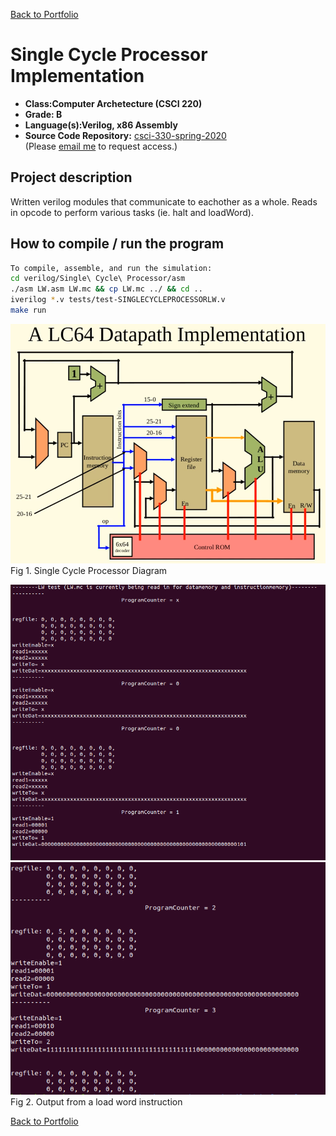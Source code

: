 [Back to Portfolio](./)

Single Cycle Processor Implementation
===============

-   **Class:Computer Archetecture (CSCI 220)** 
-   **Grade: B**
-   **Language(s):Verilog, x86 Assembly**
-   **Source Code Repository:** [csci-330-spring-2020](https://github.com/brian2524/csci-330-spring-2020)  
    (Please [email me](mailto:BTHinkle@csustudent.net?subject=GitHub%20Access) to request access.)

## Project description

Written verilog modules that communicate to eachother as a whole. Reads in opcode to perform various tasks (ie. halt and loadWord).

## How to compile / run the program
```bash
To compile, assemble, and run the simulation:
cd verilog/Single\ Cycle\ Processor/asm
./asm LW.asm LW.mc && cp LW.mc ../ && cd ..
iverilog *.v tests/test-SINGLECYCLEPROCESSORLW.v
make run
```

![screenshot](images/SSP.PNG)
Fig 1. Single Cycle Processor Diagram

![screenshot](images/SSP1.png)
![screenshot](images/SSP2.png)
Fig 2. Output from a load word instruction

[Back to Portfolio](./)

